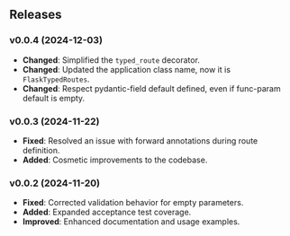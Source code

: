 ## Releases

### v0.0.4 (2024-12-03)

- **Changed**: Simplified the `typed_route` decorator.
- **Changed**: Updated the application class name, now it is `FlaskTypedRoutes`.
- **Changed**: Respect pydantic-field default defined, even if func-param default is empty.

### v0.0.3 (2024-11-22)

- **Fixed**: Resolved an issue with forward annotations during route definition.
- **Added**: Cosmetic improvements to the codebase.

### v0.0.2 (2024-11-20)

- **Fixed**: Corrected validation behavior for empty parameters.
- **Added**: Expanded acceptance test coverage.
- **Improved**: Enhanced documentation and usage examples.